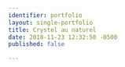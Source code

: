 ```yaml
---
identifier: portfolio
layout: single-portfolio
title: Crystel au naturel
date: 2018-11-23 12:32:50 -0500
published: false

---
```

